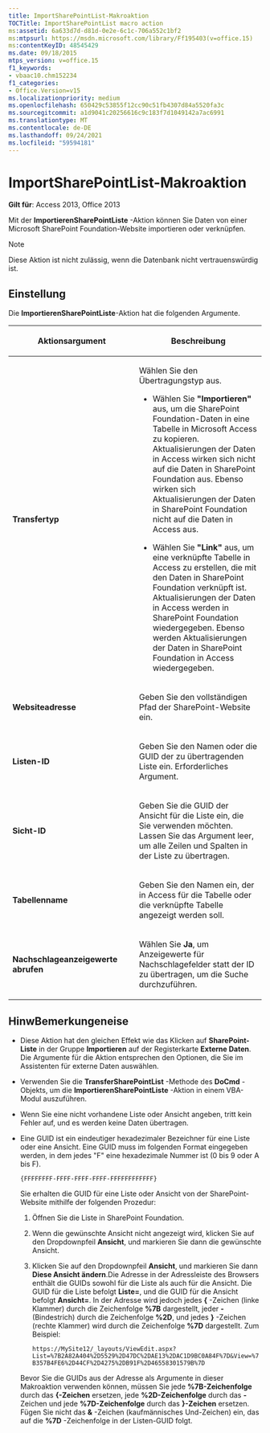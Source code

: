 ```yaml
---
title: ImportSharePointList-Makroaktion
TOCTitle: ImportSharePointList macro action
ms:assetid: 6a633d7d-d81d-0e2e-6c1c-706a552c1bf2
ms:mtpsurl: https://msdn.microsoft.com/library/Ff195403(v=office.15)
ms:contentKeyID: 48545429
ms.date: 09/18/2015
mtps_version: v=office.15
f1_keywords:
- vbaac10.chm152234
f1_categories:
- Office.Version=v15
ms.localizationpriority: medium
ms.openlocfilehash: 650429c53855f12cc90c51fb4307d84a5520fa3c
ms.sourcegitcommit: a1d9041c20256616c9c183f7d1049142a7ac6991
ms.translationtype: MT
ms.contentlocale: de-DE
ms.lasthandoff: 09/24/2021
ms.locfileid: "59594181"
---
```

# <a name="importsharepointlist-macro-action"></a>ImportSharePointList-Makroaktion

**Gilt für**: Access 2013, Office 2013

Mit der **ImportierenSharePointListe** -Aktion können Sie Daten von einer Microsoft SharePoint Foundation-Website importieren oder verknüpfen.

> [!NOTE]
> Diese Aktion ist nicht zulässig, wenn die Datenbank nicht vertrauenswürdig ist. 

## <a name="setting"></a>Einstellung

Die **ImportierenSharePointListe**-Aktion hat die folgenden Argumente.

<table>
<colgroup>
<col style="width: 50%" />
<col style="width: 50%" />
</colgroup>
<thead>
<tr class="header">
<th><p>Aktionsargument</p></th>
<th><p>Beschreibung</p></th>
</tr>
</thead>
<tbody>
<tr class="odd">
<td><p><strong>Transfertyp</strong></p></td>
<td><p>Wählen Sie den Übertragungstyp aus.</p>
<ul>
<li><p>Wählen Sie <strong>"Importieren"</strong> aus, um die SharePoint Foundation-Daten in eine Tabelle in Microsoft Access zu kopieren. Aktualisierungen der Daten in Access wirken sich nicht auf die Daten in SharePoint Foundation aus. Ebenso wirken sich Aktualisierungen der Daten in SharePoint Foundation nicht auf die Daten in Access aus.</p></li>
<li><p>Wählen Sie <strong>"Link"</strong> aus, um eine verknüpfte Tabelle in Access zu erstellen, die mit den Daten in SharePoint Foundation verknüpft ist. Aktualisierungen der Daten in Access werden in SharePoint Foundation wiedergegeben. Ebenso werden Aktualisierungen der Daten in SharePoint Foundation in Access wiedergegeben.</p></li>
</ul>
<p></p></td>
</tr>
<tr class="even">
<td><p><strong>Websiteadresse</strong></p></td>
<td><p>Geben Sie den vollständigen Pfad der SharePoint-Website ein.</p></td>
</tr>
<tr class="odd">
<td><p><strong>Listen-ID</strong></p></td>
<td><p>Geben Sie den Namen oder die GUID der zu übertragenden Liste ein. Erforderliches Argument.</p></td>
</tr>
<tr class="even">
<td><p><strong>Sicht-ID</strong></p></td>
<td><p>Geben Sie die GUID der Ansicht für die Liste ein, die Sie verwenden möchten. Lassen Sie das Argument leer, um alle Zeilen und Spalten in der Liste zu übertragen.</p></td>
</tr>
<tr class="odd">
<td><p><strong>Tabellenname</strong></p></td>
<td><p>Geben Sie den Namen ein, der in Access für die Tabelle oder die verknüpfte Tabelle angezeigt werden soll.</p></td>
</tr>
<tr class="even">
<td><p><strong>Nachschlageanzeigewerte abrufen</strong></p></td>
<td><p>Wählen Sie <strong>Ja</strong>, um Anzeigewerte für Nachschlagefelder statt der ID zu übertragen, um die Suche durchzuführen.</p></td>
</tr>
</tbody>
</table>


## <a name="remarks"></a>HinwBemerkungeneise

- Diese Aktion hat den gleichen Effekt wie das Klicken auf **SharePoint-Liste** in der Gruppe **Importieren** auf der Registerkarte **Externe Daten**. Die Argumente für die Aktion entsprechen den Optionen, die Sie im Assistenten für externe Daten auswählen.

- Verwenden Sie die **TransferSharePointList** -Methode des **DoCmd** -Objekts, um die **ImportierenSharePointListe** -Aktion in einem VBA-Modul auszuführen.

- Wenn Sie eine nicht vorhandene Liste oder Ansicht angeben, tritt kein Fehler auf, und es werden keine Daten übertragen.

- Eine GUID ist ein eindeutiger hexadezimaler Bezeichner für eine Liste oder eine Ansicht. Eine GUID muss im folgenden Format eingegeben werden, in dem jedes "F" eine hexadezimale Nummer ist (0 bis 9 oder A bis F).
    
  `{FFFFFFFF-FFFF-FFFF-FFFF-FFFFFFFFFFFF}`
    
  Sie erhalten die GUID für eine Liste oder Ansicht von der SharePoint-Website mithilfe der folgenden Prozedur:
    
  1. Öffnen Sie die Liste in SharePoint Foundation.
    
  2. Wenn die gewünschte Ansicht nicht angezeigt wird, klicken Sie auf den Dropdownpfeil **Ansicht**, und markieren Sie dann die gewünschte Ansicht.
    
  3. Klicken Sie auf den Dropdownpfeil **Ansicht**, und markieren Sie dann **Diese Ansicht ändern**.Die Adresse in der Adressleiste des Browsers enthält die GUIDs sowohl für die Liste als auch für die Ansicht. Die GUID für die Liste befolgt **Liste=**, und die GUID für die Ansicht befolgt **Ansicht=**. In der Adresse wird jedoch jedes **{** -Zeichen (linke Klammer) durch die Zeichenfolge **%7B** dargestellt, jeder **-** (Bindestrich) durch die Zeichenfolge **%2D**, und jedes **}** -Zeichen (rechte Klammer) wird durch die Zeichenfolge **%7D** dargestellt. Zum Beispiel:
        
     `https://MySite12/_layouts/ViewEdit.aspx?List=%7B2A82A404%2D5529%2D47DC%2DAE13%2DAC1D9BC0A84F%7D&View=%7B357B4FE6%2D44CF%2D4275%2DB91F%2D46558301579B%7D`
        
  Bevor Sie die GUIDs aus der Adresse als Argumente in dieser Makroaktion verwenden können, müssen Sie jede **%7B-Zeichenfolge** durch das **{-Zeichen** ersetzen, jede **%2D-Zeichenfolge** durch das **-** Zeichen und jede **%7D-Zeichenfolge** durch das **}-Zeichen** ersetzen. Fügen Sie nicht das **&** -Zeichen (kaufmännisches Und-Zeichen) ein, das auf die **%7D** -Zeichenfolge in der Listen-GUID folgt.


